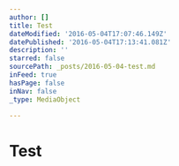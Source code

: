 ```yaml
---
author: []
title: Test
dateModified: '2016-05-04T17:07:46.149Z'
datePublished: '2016-05-04T17:13:41.081Z'
description: ''
starred: false
sourcePath: _posts/2016-05-04-test.md
inFeed: true
hasPage: false
inNav: false
_type: MediaObject

---
```

# Test
